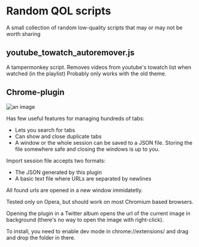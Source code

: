 # Random QOL scripts
A small collection of random low-quality scripts that may or may not be worth sharing

## youtube_towatch_autoremover.js
A tampermonkey script. Removes videos from youtube's towatch list when watched (in the playlist)
Probably only works with the old theme.

## Chrome-plugin
![an image](https://kosshi.fi/u/RGWd.png)

Has few useful features for managing hundreds of tabs:
- Lets you search for tabs
- Can show and close duplicate tabs
- A window or the whole session can be saved to a JSON file. Storing the file somewhere safe and closing the windows is up to you.

Import session file accepts two formats:
- The JSON generated by this plugin
- A basic text file where URLs are separated by newlines

All found urls are opened in a new window immidatetly. 

Tested only on Opera, but should work on most Chromium based browsers.

Opening the plugin in a Twitter album opens the url of the current image in background (there's no way to open the image with right-click).

To install, you need to enable dev mode in chrome://extensions/ and drag and drop the folder in there.
